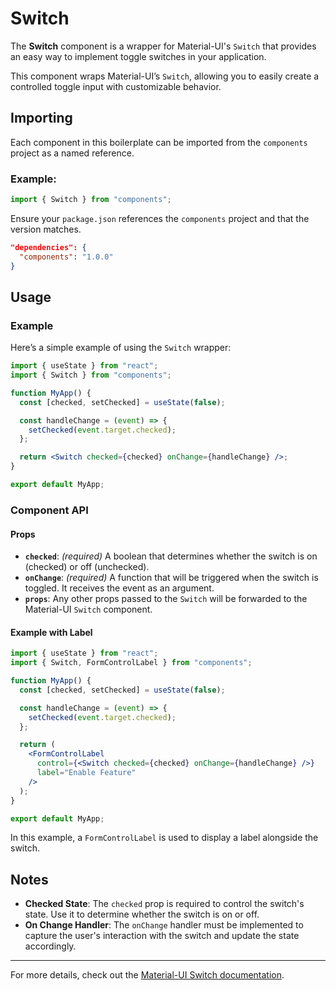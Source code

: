# Switch

The **Switch** component is a wrapper for Material-UI's `Switch` that provides an easy way to implement toggle switches in your application.

This component wraps Material-UI’s `Switch`, allowing you to easily create a controlled toggle input with customizable behavior.

## Importing

Each component in this boilerplate can be imported from the `components` project as a named reference.

### Example:

```jsx
import { Switch } from "components";
```

Ensure your `package.json` references the `components` project and that the version matches.

```json
"dependencies": {
  "components": "1.0.0"
}
```

## Usage

### Example

Here’s a simple example of using the `Switch` wrapper:

```jsx
import { useState } from "react";
import { Switch } from "components";

function MyApp() {
  const [checked, setChecked] = useState(false);

  const handleChange = (event) => {
    setChecked(event.target.checked);
  };

  return <Switch checked={checked} onChange={handleChange} />;
}

export default MyApp;
```

### Component API

#### Props

- **`checked`**: _(required)_ A boolean that determines whether the switch is on (checked) or off (unchecked).
- **`onChange`**: _(required)_ A function that will be triggered when the switch is toggled. It receives the event as an argument.
- **`props`**: Any other props passed to the `Switch` will be forwarded to the Material-UI `Switch` component.

#### Example with Label

```jsx
import { useState } from "react";
import { Switch, FormControlLabel } from "components";

function MyApp() {
  const [checked, setChecked] = useState(false);

  const handleChange = (event) => {
    setChecked(event.target.checked);
  };

  return (
    <FormControlLabel
      control={<Switch checked={checked} onChange={handleChange} />}
      label="Enable Feature"
    />
  );
}

export default MyApp;
```

In this example, a `FormControlLabel` is used to display a label alongside the switch.

## Notes

- **Checked State**: The `checked` prop is required to control the switch's state. Use it to determine whether the switch is on or off.
- **On Change Handler**: The `onChange` handler must be implemented to capture the user's interaction with the switch and update the state accordingly.

---

For more details, check out the [Material-UI Switch documentation](https://mui.com/material-ui/react-switch/).
